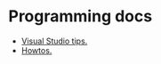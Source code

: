 # Programming docs


- [Visual Studio tips.](https://github.com/afusterm/docs/blob/master/vstips.md#visual-studio-tips)
- [Howtos.](https://github.com/afusterm/docs/blob/master/howto.md#how-to)
